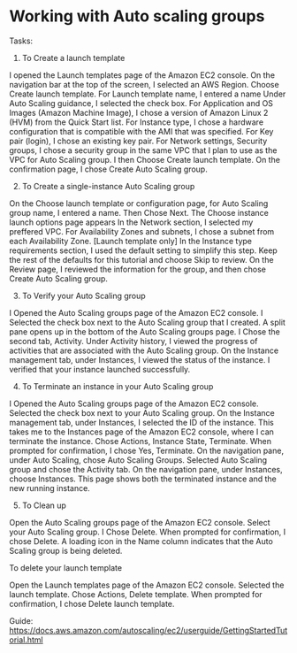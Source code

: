 # Working with Auto scaling groups

Tasks:

1. To Create a launch template

I opened the Launch templates page of the Amazon EC2 console.
On the navigation bar at the top of the screen, I selected an AWS Region. 
Choose Create launch template.
For Launch template name, I entered a name
Under Auto Scaling guidance, I selected the check box.
For Application and OS Images (Amazon Machine Image), I chose a version of Amazon Linux 2 (HVM) from the Quick Start list. 
For Instance type, I chose a hardware configuration that is compatible with the AMI that was specified.
For Key pair (login), I chose an existing key pair. 
For Network settings, Security groups, I chose a security group in the same VPC that I plan to use as the VPC for Auto Scaling group. 
I then Choose Create launch template.
On the confirmation page, I chose Create Auto Scaling group.


2. To Create a single-instance Auto Scaling group

On the Choose launch template or configuration page, for Auto Scaling group name, I entered a name.
Then Chose Next.
The Choose instance launch options page appears
In the Network section, I selected my preffered VPC. 
For Availability Zones and subnets, I chose a subnet from each Availability Zone. 
[Launch template only] In the Instance type requirements section, I used the default setting to simplify this step. 
Keep the rest of the defaults for this tutorial and choose Skip to review.
On the Review page, I reviewed the information for the group, and then chose Create Auto Scaling group.


3. To Verify your Auto Scaling group

I Opened the Auto Scaling groups page of the Amazon EC2 console.
I Selected the check box next to the Auto Scaling group that I created.
A split pane opens up in the bottom of the Auto Scaling groups page. 
I Chose the second tab, Activity. Under Activity history, I viewed the progress of activities that are associated with the Auto Scaling group. 
On the Instance management tab, under Instances, I viewed the status of the instance.
I verified that your instance launched successfully.


4. To Terminate an instance in your Auto Scaling group

I Opened the Auto Scaling groups page of the Amazon EC2 console.
Selected the check box next to your Auto Scaling group.
On the Instance management tab, under Instances, I selected the ID of the instance.
This takes me to the Instances page of the Amazon EC2 console, where I can terminate the instance.
Chose Actions, Instance State, Terminate. When prompted for confirmation, I chose Yes, Terminate.
On the navigation pane, under Auto Scaling, chose Auto Scaling Groups. Selected Auto Scaling group and chose the Activity tab.
On the navigation pane, under Instances, choose Instances. This page shows both the terminated instance and the new running instance.


5. To Clean up

Open the Auto Scaling groups page of the Amazon EC2 console.
Select your Auto Scaling group.
I Chose Delete. When prompted for confirmation, I chose Delete.
A loading icon in the Name column indicates that the Auto Scaling group is being deleted. 

To delete your launch template

Open the Launch templates page of the Amazon EC2 console.
Selected the launch template.
Chose Actions, Delete template. When prompted for confirmation, I chose Delete launch template.





Guide:
https://docs.aws.amazon.com/autoscaling/ec2/userguide/GettingStartedTutorial.html
